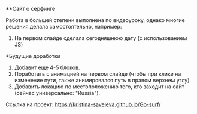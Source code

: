 **Сайт о серфинге

Работа в большей степени выполнена по видеоуроку, однако многие решения делала самостоятельно, например:
1. На первом слайде сделала сегодняшнюю дату (с использованием JS)


*Будущие доработки
1. Добавит еще 4-5 блоков.
2. Поработать с анимацией на первом слайде (чтобы при клике на изменение пути, также анимировался путь в правом верхнем углу).
3. Добавить локацию по местоположению того, кто заходит на сайт (сейчас универсально: "Russia").

Ссылка на проект:  https://kristina-saveleva.github.io/Go-surf/

